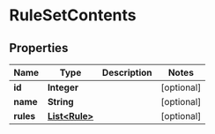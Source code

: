 
# RuleSetContents

## Properties
Name | Type | Description | Notes
------------ | ------------- | ------------- | -------------
**id** | **Integer** |  |  [optional]
**name** | **String** |  |  [optional]
**rules** | [**List&lt;Rule&gt;**](Rule.md) |  |  [optional]



